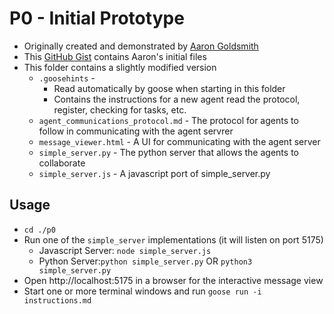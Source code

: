 # P0 - Initial Prototype 

* Originally created and demonstrated by [Aaron Goldsmith](https://gist.github.com/AaronGoldsmith)
* This [GitHub Gist](https://gist.github.com/AaronGoldsmith/114c439ae67e4f4c47cc33e829c82fac) contains Aaron's initial files 
* This folder contains a slightly modified version
  * `.goosehints` - 
    * Read automatically by goose when starting in this folder
    * Contains the instructions for a new agent read the protocol, register, checking for tasks, etc.
  * `agent_communications_protocol.md` - The protocol for agents to follow in communicating with the agent servrer
  * `message_viewer.html` - A UI for communicating with the agent server
  * `simple_server.py` - The python server that allows the agents to collaborate
  * `simple_server.js` - A javascript port of simple_server.py

## Usage
* `cd ./p0`
* Run one of the `simple_server` implementations (it will listen on port 5175)
  * Javascript Server: `node simple_server.js`
  * Python Server:`python simple_server.py` OR `python3 simple_server.py`
* Open http://localhost:5175 in a browser for the interactive message view
* Start one or more terminal windows and run `goose run -i instructions.md`



